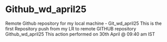 # Github_wd_april25
Remote Github repository for my local machine - Git_wd_april25
This is the first Repository push from my LR to remote GITHUB repository Github_wd_april25
This action performed on 30th April @ 09:40 am IST

